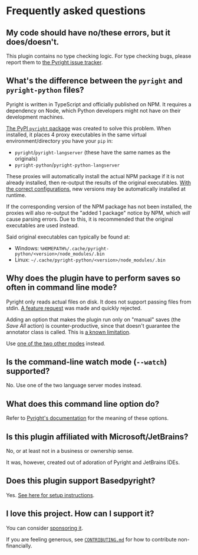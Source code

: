 # Frequently asked questions


## My code should have no/these errors, but it does/doesn't.

This plugin contains no type checking logic.
For type checking bugs, please report them to [the Pyright issue tracker][1].


## What's the difference between the `pyright` and `pyright-python` files?

Pyright is written in TypeScript and officially published on NPM.
It requires a dependency on Node, which Python developers
might not have on their development machines.

[The PyPI `pyright` package][2] was created to solve this problem.
When installed, it places 4 proxy executables in
the same virtual environment/directory you have your `pip` in:

* `pyright`/`pyright-langserver` (these have the same names as the originals)
* `pyright-python`/`pyright-python-langserver`

These proxies will automatically install the actual NPM package
if it is not already installed, then re-output the results of
the original executables. [With the correct configurations][3],
new versions may be automatically installed at runtime.

If the corresponding version of the NPM package has not been installed,
the proxies will also re-output the "added 1 package" notice by NPM,
which <em>will</em> cause parsing errors.
Due to this, it is recommended that the original executables are used instead.

Said original executables can typically be found at:

* Windows: `%HOMEPATH%/.cache/pyright-python/<version>/node_modules/.bin`
* Linux: `~/.cache/pyright-python/<version>/node_modules/.bin`


## Why does the plugin have to perform saves so often in command line mode?

Pyright only reads actual files on disk.
It does not support passing files from stdin.
[A feature request][4] was made and quickly rejected.

Adding an option that makes the plugin run only on "manual" saves
(the *Save All* action) is counter-productive, since that doesn't
guarantee the annotator class is called. This is [a known limitation][5].

Use [one of the two other modes][6] instead.


## Is the command-line watch mode (`--watch`) supported?

No. Use one of the two language server modes instead.


## What does this command line option do?

Refer to [Pyright's documentation][7] for the meaning of these options.


## Is this plugin affiliated with Microsoft/JetBrains?

No, or at least not in a business or ownership sense.

It was, however, created out of adoration of Pyright and JetBrains IDEs.


## Does this plugin support Basedpyright?

Yes. [See here for setup instructions](https://docs.basedpyright.com/latest/installation/ides/#pycharm).


## I love this project. How can I support it?

You can consider [sponsoring it][9].

If you are feeling generous, see [`CONTRIBUTING.md`][10]
for how to contribute non-financially.


  [1]: https://github.com/microsoft/pyright/issues
  [2]: https://pypi.org/project/pyright/
  [3]: https://github.com/RobertCraigie/pyright-python/blob/HEAD/README.md#automatically-keeping-pyright-up-to-date
  [4]: https://github.com/microsoft/pyright/issues/7282
  [5]: https://github.com/InSyncWithFoo/pyright-for-pycharm/issues/10
  [6]: configurations/running-modes.md
  [7]: https://microsoft.github.io/pyright/#/command-line
  [8]: https://github.com/DetachHead/basedpyright/issues/801
  [9]: https://github.com/sponsors/InSyncWithFoo
  [10]: https://github.com/InSyncWithFoo/pyright-for-pycharm/blob/master/CONTRIBUTING.md
